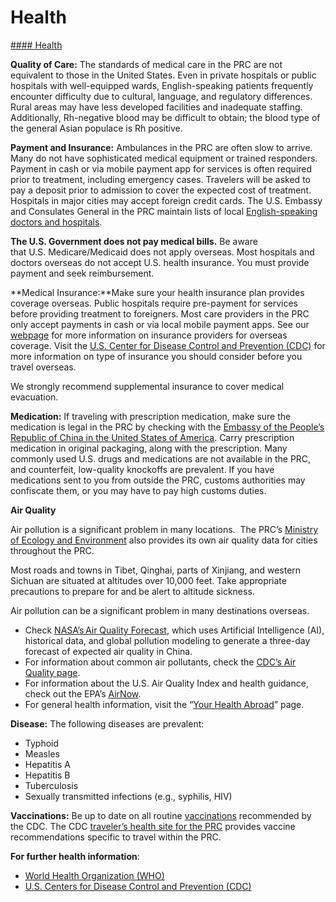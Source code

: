# Health

[#### Health](javascript:void(0); "Health")

**Quality of Care:** The standards of medical care in the PRC are not equivalent to those in the United States. Even in private hospitals or public hospitals with well-equipped wards, English-speaking patients frequently encounter difficulty due to cultural, language, and regulatory differences. Rural areas may have less developed facilities and inadequate staffing. Additionally, Rh-negative blood may be difficult to obtain; the blood type of the general Asian populace is Rh positive.  
  
**Payment and Insurance:** Ambulances in the PRC are often slow to arrive. Many do not have sophisticated medical equipment or trained responders. Payment in cash or via mobile payment app for services is often required prior to treatment, including emergency cases. Travelers will be asked to pay a deposit prior to admission to cover the expected cost of treatment. Hospitals in major cities may accept foreign credit cards. The U.S. Embassy and Consulates General in the PRC maintain lists of local [English-speaking doctors and hospitals](https://china.usembassy-china.org.cn/medical-assistance/).  
  
**The U.S. Government does not pay medical bills.** Be aware that U.S. Medicare/Medicaid does not apply overseas. Most hospitals and doctors overseas do not accept U.S. health insurance. You must provide payment and seek reimbursement.

**Medical Insurance:**Make sure your health insurance plan provides coverage overseas. Public hospitals require pre-payment for services before providing treatment to foreigners. Most care providers in the PRC only accept payments in cash or via local mobile payment apps. See our [webpage](https://travel.state.gov/content/travel/en/international-travel/before-you-go/your-health-abroad/Insurance_Coverage_Overseas.html) for more information on insurance providers for overseas coverage. Visit the [U.S. Center for Disease Control and Prevention (CDC)](https://wwwnc.cdc.gov/travel/page/insurance) for more information on type of insurance you should consider before you travel overseas.

We strongly recommend supplemental insurance to cover medical evacuation.

**Medication:** If traveling with prescription medication, make sure the medication is legal in the PRC by checking with the [Embassy of the People’s Republic of China in the United States of America](http://us.china-embassy.gov.cn/eng/). Carry prescription medication in original packaging, along with the prescription. Many commonly used U.S. drugs and medications are not available in the PRC, and counterfeit, low-quality knockoffs are prevalent. If you have medications sent to you from outside the PRC, customs authorities may confiscate them, or you may have to pay high customs duties.  
  
**Air Quality**

Air pollution is a significant problem in many locations.  The PRC’s [Ministry of Ecology and Environment](https://english.mee.gov.cn/) also provides its own air quality data for cities throughout the PRC.  
  
Most roads and towns in Tibet, Qinghai, parts of Xinjiang, and western Sichuan are situated at altitudes over 10,000 feet. Take appropriate precautions to prepare for and be alert to altitude sickness.

Air pollution can be a significant problem in many destinations overseas.

* Check [NASA’s Air Quality Forecast](https://aeronet.gsfc.nasa.gov/new_web/aqforecast), which uses Artificial Intelligence (AI), historical data, and global pollution modeling to generate a three-day forecast of expected air quality in China.
* For information about common air pollutants, check the [CDC’s Air Quality page](https://www.cdc.gov/air-quality/pollutants/).
* For information about the U.S. Air Quality Index and health guidance, check out the EPA’s [AirNow](https://www.airnow.gov/aqi/aqi-basics/).
* For general health information, visit the “[Your Health Abroad](https://travel.state.gov/content/travel/en/international-travel/before-you-go/your-health-abroad.html)” page.

**Disease:** The following diseases are prevalent:

* Typhoid
* Measles
* Hepatitis A
* Hepatitis B
* Tuberculosis
* Sexually transmitted infections (e.g., syphilis, HIV)

**Vaccinations:** Be up to date on all routine [vaccinations](https://wwwnc.cdc.gov/travel/destinations/traveler/none/china#vaccines-and-medicines) recommended by the CDC. The CDC [traveler’s health site for the PRC](https://wwwnc.cdc.gov/travel/destinations/traveler/none/china?s_cid=ncezid-dgmq-travel-single-001#vaccines-and-medicines) provides vaccine recommendations specific to travel within the PRC.

**For further health information**:

* [World Health Organization (WHO)](https://www.who.int/travel-advice)
* [U.S. Centers for Disease Control and Prevention (CDC)](https://wwwnc.cdc.gov/travel/)
